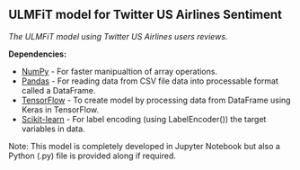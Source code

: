 ## ULMFiT model for Twitter US Airlines Sentiment

*The ULMFiT model using Twitter US Airlines users reviews.*

**Dependencies:**
- [NumPy](https://www.numpy.org/) - For faster manipualtion of array operations.
- [Pandas](https://pandas.pydata.org/) - For reading data from CSV file data into processable format called a DataFrame.
- [TensorFlow](https://www.tensorflow.org/) - To create model by processing data from DataFrame using Keras in TensorFlow.
- [Scikit-learn](https://scikit-learn.org/stable) - For label encoding (using LabelEncoder()) the target variables in data.

Note: This model is completely developed in Jupyter Notebook but also a Python (.py) file is provided along if required.
